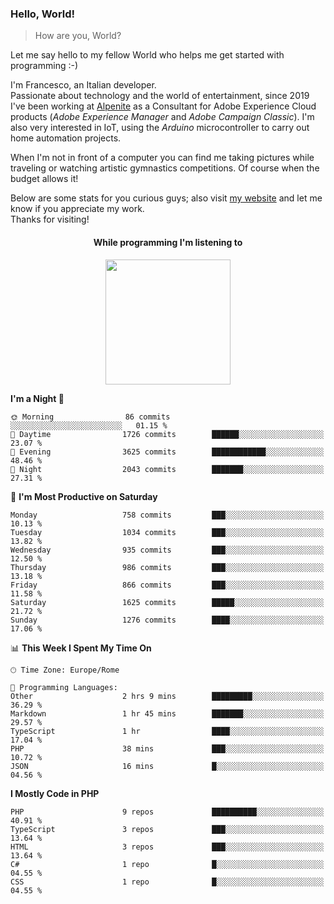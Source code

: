 ### Hello, World!

> How are you, World?

Let me say hello to my fellow World who helps me get started with programming :-)

I'm Francesco, an Italian developer.  
Passionate about technology and the world of entertainment, since 2019 I've been working at [Alpenite](https://www.alpenite.com) as a Consultant for Adobe Experience Cloud products (*Adobe Experience Manager* and *Adobe Campaign Classic*). I'm also very interested in IoT, using the *Arduino* microcontroller to carry out home automation projects.

When I'm not in front of a computer you can find me taking pictures while traveling or watching artistic gymnastics competitions. Of course when the budget allows it!

Below are some stats for you curious guys; also visit [my website](https://www.francescorega.eu) and let me know if you appreciate my work.  
Thanks for visiting!

<div align="center">
  <h4>While programming I'm listening to</h4>
  <a href="https://apps.francescorega.eu/now-playing/11147232609" target="_blank"><img src="https://apps.francescorega.eu/now-playing/11147232609" width="200"></a>
</div>

<!--START_SECTION:waka-->
**I'm a Night 🦉** 

```text
🌞 Morning                86 commits          ░░░░░░░░░░░░░░░░░░░░░░░░░   01.15 % 
🌆 Daytime                1726 commits        ██████░░░░░░░░░░░░░░░░░░░   23.07 % 
🌃 Evening                3625 commits        ████████████░░░░░░░░░░░░░   48.46 % 
🌙 Night                  2043 commits        ███████░░░░░░░░░░░░░░░░░░   27.31 % 
```
📅 **I'm Most Productive on Saturday** 

```text
Monday                   758 commits         ███░░░░░░░░░░░░░░░░░░░░░░   10.13 % 
Tuesday                  1034 commits        ███░░░░░░░░░░░░░░░░░░░░░░   13.82 % 
Wednesday                935 commits         ███░░░░░░░░░░░░░░░░░░░░░░   12.50 % 
Thursday                 986 commits         ███░░░░░░░░░░░░░░░░░░░░░░   13.18 % 
Friday                   866 commits         ███░░░░░░░░░░░░░░░░░░░░░░   11.58 % 
Saturday                 1625 commits        █████░░░░░░░░░░░░░░░░░░░░   21.72 % 
Sunday                   1276 commits        ████░░░░░░░░░░░░░░░░░░░░░   17.06 % 
```


📊 **This Week I Spent My Time On** 

```text
🕑︎ Time Zone: Europe/Rome

💬 Programming Languages: 
Other                    2 hrs 9 mins        █████████░░░░░░░░░░░░░░░░   36.29 % 
Markdown                 1 hr 45 mins        ███████░░░░░░░░░░░░░░░░░░   29.57 % 
TypeScript               1 hr                ████░░░░░░░░░░░░░░░░░░░░░   17.04 % 
PHP                      38 mins             ███░░░░░░░░░░░░░░░░░░░░░░   10.72 % 
JSON                     16 mins             █░░░░░░░░░░░░░░░░░░░░░░░░   04.56 % 
```

**I Mostly Code in PHP** 

```text
PHP                      9 repos             ██████████░░░░░░░░░░░░░░░   40.91 % 
TypeScript               3 repos             ███░░░░░░░░░░░░░░░░░░░░░░   13.64 % 
HTML                     3 repos             ███░░░░░░░░░░░░░░░░░░░░░░   13.64 % 
C#                       1 repo              █░░░░░░░░░░░░░░░░░░░░░░░░   04.55 % 
CSS                      1 repo              █░░░░░░░░░░░░░░░░░░░░░░░░   04.55 % 
```




<!--END_SECTION:waka-->
